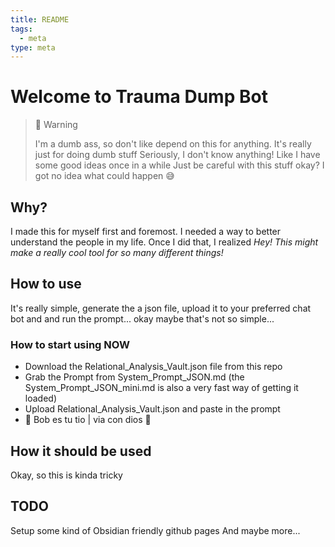 ```yaml
---
title: README
tags:
  - meta
type: meta
---
```


<!-- @format -->

# Welcome to Trauma Dump Bot

> 🚧 Warning
>
> I'm a dumb ass, so don't like depend on this for anything. It's really just for doing
> dumb stuff Seriously, I don't know anything! Like I have some good ideas once in a
> while Just be careful with this stuff okay? I got no idea what could happen 😅

## Why?

I made this for myself first and foremost. I needed a way to better understand the
people in my life. Once I did that, I realized _Hey! This might make a really cool tool
for so many different things!_

## How to use

It's really simple, generate the a json file, upload it to your preferred chat bot and
and run the prompt... okay maybe that's not so simple...

### How to start using NOW

- Download the Relational_Analysis_Vault.json file from this repo
- Grab the Prompt from System_Prompt_JSON.md (the System_Prompt_JSON_mini.md is also a
  very fast way of getting it loaded)
- Upload Relational_Analysis_Vault.json and paste in the prompt
- 🚀 Bob es tu tio | via con dios 🫡

## How it should be used

Okay, so this is kinda tricky

## TODO

Setup some kind of Obsidian friendly github pages And maybe more...
